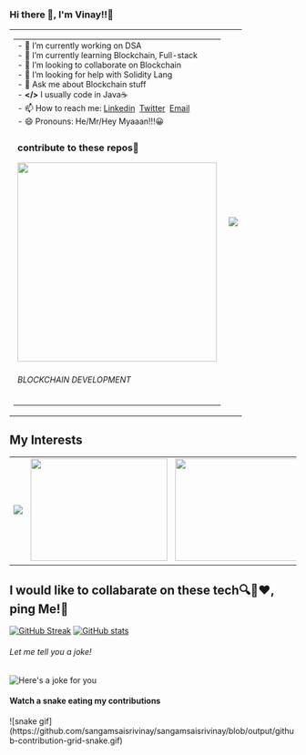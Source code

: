 ### Hi there 👋, I'm Vinay!!🤟
<table>
  <tr>
    <td>
      <table>
        <tr>
          <td>
            - 🔭 I’m currently working on DSA<br>
- 🌱 I’m currently learning Blockchain, Full-stack<br>
- 👯 I’m looking to collaborate on Blockchain<br>
- 🤔 I’m looking for help with Solidity Lang<br>
- 💬 Ask me about Blockchain stuff<br>
- <b>&lt;/&gt;</b> I usually code in Java☕<br>
- 📫 How to reach me: 
<a href="https://www.linkedin.com/in/sangam-sai-sri-vinay-r-77490b190/">Linkedin</a>&nbsp;
<a href="https://twitter.com/saisrivinay1729">Twitter</a>&nbsp;
<a href="mailto:sssvinayr@gmail.com">Email</a><br>
- 😄 Pronouns: He/Mr/Hey Myaaan!!!😀
          </td>
        </tr>
        <tr><td><h3>contribute to these repos🌈</h3>
          <a href="https://github.com/sangamsaisrivinay/blockchain_development">
            <img src="https://octodex.github.com/images/daftpunktocat-thomas.gif" width="350" height="350"></a><br/><h6>BLOCKCHAIN DEVELOPMENT</h6></td>
        </tr>
      </table>
    </td>
    <td><img src="https://octodex.github.com/images/gobbleotron.gif" width="900"></td>
  </tr>
  </table>

## My Interests
<table>
  <tr><td><img src="https://img.etimg.com/thumb/msid-80075391,width-240,height-180,imgsize-262056,resizemode-8,quality-100/tech/information-tech/you-i-ai-how-artificial-intelligence-touches-almost-every-aspect-of-our-lives.jpg"></td>
    <td><img src="https://news.mit.edu/sites/default/files/images/202106/MIT-Algorand-01.jpg" width="240" height="180"></td>
    <td><img src="https://genesisblockhk.com/wp-content/uploads/2020/06/DeFi.jpg" width="240" height="180"></td>
    <td><img src="https://akm-img-a-in.tosshub.com/businesstoday/images/story/202203/nfts-sixteen_nine.jpeg?size=240:180"></td>
  </tr>
  </table>
<h2>I would like to collabarate on these tech🔍📢❤️️, ping Me!💌</h2>

[![GitHub Streak](https://github-readme-streak-stats.herokuapp.com/?user=DenverCoder1)](https://git.io/streak-stats)</tr>
[![GitHub stats](https://github-readme-stats.vercel.app/api?username=sangamsaisrivinay&count_private=true)](https://github.com/anuraghazra/github-readme-stats)
<h6>Let me tell you a joke!</h6>

![Here's a joke for you](https://camo.githubusercontent.com/727b46e1d3fa1dc9460d1f7a8c4f4fb8a5523029a3389abf818bc1f95430b4ac/68747470733a2f2f726561646d652d6a6f6b65732e76657263656c2e6170702f617069)
<h4>Watch a snake eating my contributions</h4>
![snake gif](https://github.com/sangamsaisrivinay/sangamsaisrivinay/blob/output/github-contribution-grid-snake.gif)
